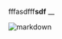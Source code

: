fffasdfff**sdf**
__

![markdown](https://raw.githubusercontent.com/tlskals/MyImage/main/Markdown.PNG)
